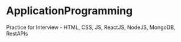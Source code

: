 # ApplicationProgramming
Practice for Interview - HTML, CSS, JS, ReactJS, NodeJS, MongoDB, RestAPIs
